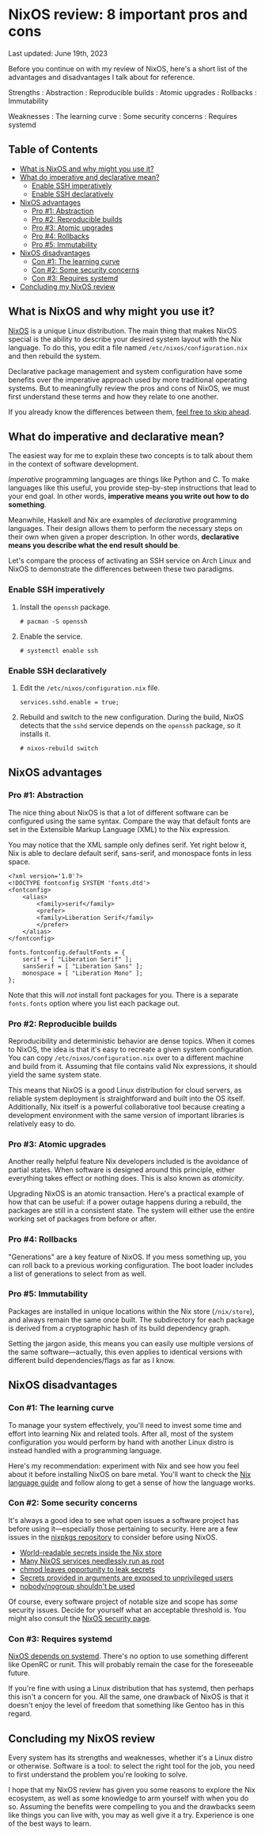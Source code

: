 # NixOS review: 8 important pros and cons

Last updated: June 19th, 2023

Before you continue on with my review of NixOS, here's a short list of the advantages and disadvantages I talk about for reference.

Strengths
: Abstraction
: Reproducible builds
: Atomic upgrades
: Rollbacks
: Immutability

Weaknesses
: The learning curve
: Some security concerns
: Requires systemd

## Table of Contents

<!-- mtoc-start -->

- [What is NixOS and why might you use it?](#what-is-nixos-and-why-might-you-use-it)
- [What do imperative and declarative mean?](#what-do-imperative-and-declarative-mean)
  - [Enable SSH imperatively](#enable-ssh-imperatively)
  - [Enable SSH declaratively](#enable-ssh-declaratively)
- [NixOS advantages](#nixos-advantages)
  - [Pro #1: Abstraction](#pro-1-abstraction)
  - [Pro #2: Reproducible builds](#pro-2-reproducible-builds)
  - [Pro #3: Atomic upgrades](#pro-3-atomic-upgrades)
  - [Pro #4: Rollbacks](#pro-4-rollbacks)
  - [Pro #5: Immutability](#pro-5-immutability)
- [NixOS disadvantages](#nixos-disadvantages)
  - [Con #1: The learning curve](#con-1-the-learning-curve)
  - [Con #2: Some security concerns](#con-2-some-security-concerns)
  - [Con #3: Requires systemd](#con-3-requires-systemd)
- [Concluding my NixOS review](#concluding-my-nixos-review)

<!-- mtoc-end -->

## What is NixOS and why might you use it?

[NixOS](https://nixos.org/) is a unique Linux distribution. The main thing that makes NixOS special is the ability to describe your desired system layout with the Nix language. To do this, you edit a file named `/etc/nixos/configuration.nix` and then rebuild the system.

Declarative package management and system configuration have some benefits over the imperative approach used by more traditional operating systems. But to meaningfully review the pros and cons of NixOS, we must first understand these terms and how they relate to one another.

If you already know the differences between them, [feel free to skip ahead](#nixos-advantages).

## What do imperative and declarative mean?

The easiest way for me to explain these two concepts is to talk about them in the context of software development.

_Imperative_ programming languages are things like Python and C. To make languages like this useful, you provide step-by-step instructions that lead to your end goal. In other words, **imperative means you write out how to do something**.

Meanwhile, Haskell and Nix are examples of _declarative_ programming languages. Their design allows them to perform the necessary steps on their own when given a proper description. In other words, **declarative means you describe what the end result should be**.

Let's compare the process of activating an SSH service on Arch Linux and NixOS to demonstrate the differences between these two paradigms.

### Enable SSH imperatively

1. Install the `openssh` package.

   ```
   # pacman -S openssh
   ```

2. Enable the service.

   ```
   # systemctl enable ssh
   ```

### Enable SSH declaratively

1. Edit the `/etc/nixos/configuration.nix` file.

   ```
   services.sshd.enable = true;
   ```

2. Rebuild and switch to the new configuration. During the build, NixOS detects that the `sshd` service depends on the `openssh` package, so it installs it.

   ```
   # nixos-rebuild switch
   ```

## NixOS advantages

### Pro #1: Abstraction

The nice thing about NixOS is that a lot of different software can be configured using the same syntax. Compare the way that default fonts are set in the Extensible Markup Language (XML) to the Nix expression.

You may notice that the XML sample only defines serif. Yet right below it, Nix is able to declare default serif, sans-serif, and monospace fonts in less space.

```
<?xml version='1.0'?>
<!DOCTYPE fontconfig SYSTEM 'fonts.dtd'>
<fontconfig>
	<alias>
		<family>serif</family>
		<prefer>
		<family>Liberation Serif</family>
		</prefer>
	</alias>
</fontconfig>
```

```
fonts.fontconfig.defaultFonts = {
	serif = [ "Liberation Serif" ];
	sansSerif = [ "Liberation Sans" ];
	monospace = [ "Liberation Mono" ];
};
```

Note that this will _not_ install font packages for you. There is a separate `fonts.fonts` option where you list each package out.

### Pro #2: Reproducible builds

Reproducibility and deterministic behavior are dense topics. When it comes to NixOS, the idea is that it's easy to recreate a given system configuration. You can copy `/etc/nixos/configuration.nix` over to a different machine and build from it. Assuming that file contains valid Nix expressions, it should yield the same system state.

This means that NixOS is a good Linux distribution for cloud servers, as reliable system deployment is straightforward and built into the OS itself. Additionally, Nix itself is a powerful collaborative tool because creating a development environment with the same version of important libraries is relatively easy to do.

### Pro #3: Atomic upgrades

Another really helpful feature Nix developers included is the avoidance of partial states. When software is designed around this principle, either everything takes effect or nothing does. This is also known as _atomicity_.

Upgrading NixOS is an atomic transaction. Here's a practical example of how that can be useful: if a power outage happens during a rebuild, the packages are still in a consistent state. The system will either use the entire working set of packages from before or after.

### Pro #4: Rollbacks

"Generations" are a key feature of NixOS. If you mess something up, you can roll back to a previous working configuration. The boot loader includes a list of generations to select from as well.

### Pro #5: Immutability

Packages are installed in unique locations within the Nix store (`/nix/store`), and always remain the same once built. The subdirectory for each package is derived from a cryptographic hash of its build dependency graph.

Setting the jargon aside, this means you can easily use multiple versions of the same software—actually, this even applies to identical versions with different build dependencies/flags as far as I know.

## NixOS disadvantages

### Con #1: The learning curve

To manage your system effectively, you'll need to invest some time and effort into learning Nix and related tools. After all, most of the system configuration you would perform by hand with another Linux distro is instead handled with a programming language.

Here's my recommendation: experiment with Nix and see how you feel about it before installing NixOS on bare metal. You'll want to check the [Nix language guide](https://nixos.org/guides/nix-language.html) and follow along to get a sense of how the language works.

### Con #2: Some security concerns

It's always a good idea to see what open issues a software project has before using it—especially those pertaining to security. Here are a few issues in the [nixpkgs repository](https://github.com/NixOS/nixpkgs) to consider before using NixOS.

- [World-readable secrets inside the Nix store](https://github.com/NixOS/nixpkgs/issues/24288)
- [Many NixOS services needlessly run as root](https://github.com/NixOS/nixpkgs/issues/11908)
- [chmod leaves opportunity to leak secrets](https://github.com/NixOS/nixpkgs/issues/121293)
- [Secrets provided in arguments are exposed to unprivileged users](https://github.com/NixOS/nixpkgs/issues/156400)
- [nobody/nogroup shouldn't be used](https://github.com/NixOS/nixpkgs/issues/55370)

Of course, every software project of notable size and scope has _some_ security issues. Decide for yourself what an acceptable threshold is. You might also consult the [NixOS security page](https://nixos.org/community/teams/security.html).

### Con #3: Requires systemd

[NixOS depends on systemd](https://github.com/NixOS/nixpkgs/issues/126797). There's no option to use something different like OpenRC or runit. This will probably remain the case for the foreseeable future.

If you're fine with using a Linux distribution that has systemd, then perhaps this isn't a concern for you. All the same, one drawback of NixOS is that it doesn't enjoy the level of freedom that something like Gentoo has in this regard.

## Concluding my NixOS review

Every system has its strengths and weaknesses, whether it's a Linux distro or otherwise. Software is a tool: to select the right tool for the job, you need to first understand the problem you're looking to solve.

I hope that my NixOS review has given you some reasons to explore the Nix ecosystem, as well as some knowledge to arm yourself with when you do so. Assuming the benefits were compelling to you and the drawbacks seem like things you can live with, you may as well give it a try. Experience is one of the best ways to learn.
